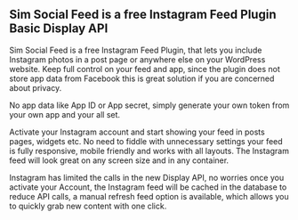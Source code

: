 ## Sim Social Feed is a free Instagram Feed Plugin Basic Display API
Sim Social Feed is a free Instagram Feed Plugin, that lets you include Instagram photos
in a post page or anywhere else on your WordPress website.
Keep full control on your feed and app,
since the plugin does not store app data from Facebook this is great solution if you are concerned about privacy.

No app data like App ID or App secret, simply generate your own token from your own app and your all set.

Activate your Instagram account and start showing your feed in posts pages, widgets etc.
No need to fiddle with unnecessary settings your feed is fully responsive, mobile friendly and works with all layouts.
The Instagram feed will look great on any screen size and in any container.

Instagram has limited the calls in the new Display API, no worries once you activate your Account,
the Instagram feed will be cached in the database to reduce API calls, a manual refresh feed option is available,
which allows you to quickly grab new content with one click.
